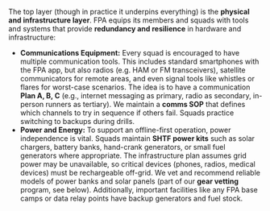 The top layer (though in practice it underpins everything) is the **physical and infrastructure layer**. FPA equips its members and squads with tools and systems that provide **redundancy and resilience** in hardware and infrastructure:  
- **Communications Equipment:** Every squad is encouraged to have multiple communication tools. This includes standard smartphones with the FPA app, but also radios (e.g. HAM or FM transceivers), satellite communicators for remote areas, and even signal tools like whistles or flares for worst-case scenarios. The idea is to have a communication **Plan A, B, C** (e.g., internet messaging as primary, radio as secondary, in-person runners as tertiary). We maintain a **comms SOP** that defines which channels to try in sequence if others fail. Squads practice switching to backups during drills.  
- **Power and Energy:** To support an offline-first operation, power independence is vital. Squads maintain **SHTF power kits** such as solar chargers, battery banks, hand-crank generators, or small fuel generators where appropriate. The infrastructure plan assumes grid power may be unavailable, so critical devices (phones, radios, medical devices) must be rechargeable off-grid. We vet and recommend reliable models of power banks and solar panels (part of our **gear vetting** program, see below). Additionally, important facilities like any FPA base camps or data relay points have backup generators and fuel stock.